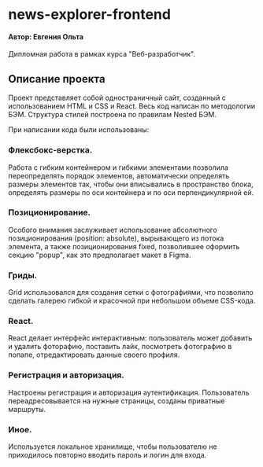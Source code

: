 # news-explorer-frontend

#### Автор: Евгения Ольта 

Дипломная работа в рамках курса "Веб-разработчик".


## Описание проекта

Проект представляет собой одностраничный сайт, созданный с использованием HTML и CSS и React.
Весь код написан по методологии БЭМ. Структура стилей построена по правилам Nested БЭМ.

При написании кода были использованы:

### Флексбокс-верстка.
Работа  с гибким контейнером и гибкими элементами позволила переопределять порядок элементов, автоматически определять размеры элементов так, чтобы они вписывались в  пространство блока, определять размеры по оси контейнера и по оси перпендикулярной ей.

### Позиционирование.
Особого внимания заслуживает использование абсолютного позиционирования (position: absolute), вырывающего из потока элемента, а также позиционирования fixed, позволившее оформить секцию "popup", как это предполагает макет в Figma.

### Гриды.
Grid использовался для создания сетки с фотографиями, что позволило сделать галерею гибкой и красочной при небольшом объеме CSS-кода.

### React.
React делает интерфейс интерактивным: пользователь может добавить и удалить фоторафию, поставить лайк, посмотреть фотографию в попапе, отредактировать данные своего профиля. 

### Регистрация и авторизация.
Настроены регистрация и авторизация аутентификация. Пользователь переадресовывается на нужные страницы, созданы приватные маршруты.

### Иное.
Используется локальное хранилище, чтобы пользователю не приходилось повторно вводить пароль и логин для входа.
